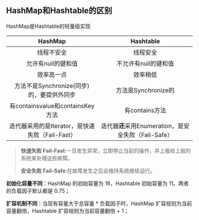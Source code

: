 ## HashMap和Hashtable的区别

HashMap是Hashtable的轻量级实现

|                     HashMap                     |                      Hashtable                       |
| :---------------------------------------------: | :--------------------------------------------------: |
|                   线程不安全                    |                       线程安全                       |
|               允许有null的键和值                |                 不允许有null的键和值                 |
|                   效率高一点                    |                       效率稍低                       |
|    方法不是Synchronize(同步)的，要提供外同步    |                 方法是Synchronize的                  |
|        有containsvalue和containsKey方法         |                    有contains方法                    |
| 迭代器采用的是Iterator，是快速失败（Fail-Fast） | 迭代器**还**采用Enumeration，是安全失败（Fail-Safe） |

> **快速失败 Fail-Fast**:一旦发生异常，立即停止当前的操作，并上报给上层的系统来处理这些故障。
>
> **安全失败 Fail-Safe**:在故障发生之后会维持系统继续运行。

**初始化容量不同**：HashMap 的初始容量为 16，Hashtable 初始容量为 11。两者的负载因子默认都是 0.75；

**扩容机制不同**：当现有容量大于总容量 * 负载因子时，HashMap 扩容规则为当前容量翻倍，Hashtable 扩容规则为当前容量翻倍 + 1；


